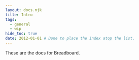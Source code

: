 ```yaml
---
layout: docs.njk
title: Intro
tags:
  - general
  - wip
hide_toc: true
date: 2012-01-01 # Done to place the index atop the list.
---
```


These are the docs for Breadboard.

